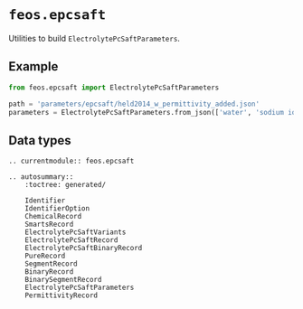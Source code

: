 # `feos.epcsaft`

Utilities to build `ElectrolytePcSaftParameters`.

## Example

```python
from feos.epcsaft import ElectrolytePcSaftParameters

path = 'parameters/epcsaft/held2014_w_permittivity_added.json'
parameters = ElectrolytePcSaftParameters.from_json(['water', 'sodium ion', 'chloride ion'], path)
```

## Data types

```{eval-rst}
.. currentmodule:: feos.epcsaft

.. autosummary::
    :toctree: generated/

    Identifier
    IdentifierOption
    ChemicalRecord
    SmartsRecord
    ElectrolytePcSaftVariants
    ElectrolytePcSaftRecord
    ElectrolytePcSaftBinaryRecord
    PureRecord
    SegmentRecord
    BinaryRecord
    BinarySegmentRecord   
    ElectrolytePcSaftParameters
    PermittivityRecord
```